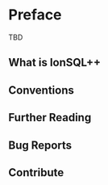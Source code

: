 # Preface 

TBD 

## What is IonSQL++ 

## Conventions 

## Further Reading 

## Bug Reports 

## Contribute 


